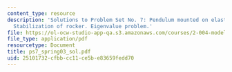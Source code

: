 ```yaml
---
content_type: resource
description: 'Solutions to Problem Set No. 7: Pendulum mounted on elastic support.
  Stabilization of rocker. Eigenvalue problem.'
file: https://ol-ocw-studio-app-qa.s3.amazonaws.com/courses/2-004-modeling-dynamics-and-control-ii-spring-2003/25101732cfbbcc11ce5be83659fedd70_ps7_spring03_sol.pdf
file_type: application/pdf
resourcetype: Document
title: ps7_spring03_sol.pdf
uid: 25101732-cfbb-cc11-ce5b-e83659fedd70
---
```

